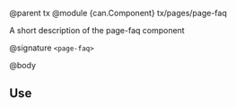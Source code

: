 @parent tx
@module {can.Component} tx/pages/page-faq <page-faq>

A short description of the page-faq component

@signature `<page-faq>`

@body

## Use

